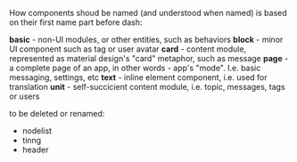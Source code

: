 How components shoud be named (and understood when named) is based on their first name part before dash:

**basic** - non-UI modules, or other entities, such as behaviors
**block** - minor UI component such as tag or user avatar
**card** - content module, represented as material design's "card" metaphor, such as message
**page** - a complete page of an app, in other words - app's "mode". I.e. basic messaging, settings, etc
**text** - inline element component, i.e. used for translation
**unit** - self-succicient content module, i.e. topic, messages, tags or users

to be deleted or renamed:
* nodelist
* tinng
* header
